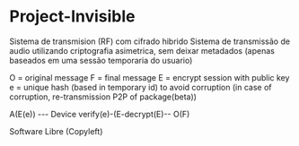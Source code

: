 # Project-Invisible
Sistema de transmision (RF) com cifrado hibrido
Sistema de transmissão de audio utilizando criptografia asimetrica, sem deixar metadados (apenas baseados em uma sessão temporaria do
usuario)

O = original message
F = final message 
E = encrypt session with public key
e = unique hash (based in temporary id) to avoid corruption (in case of corruption, re-transmission P2P of package(beta)) 

A(E(e)) --- Device verify(e)-(E-decrypt(E)-- O(F)   






Software Libre (Copyleft)
